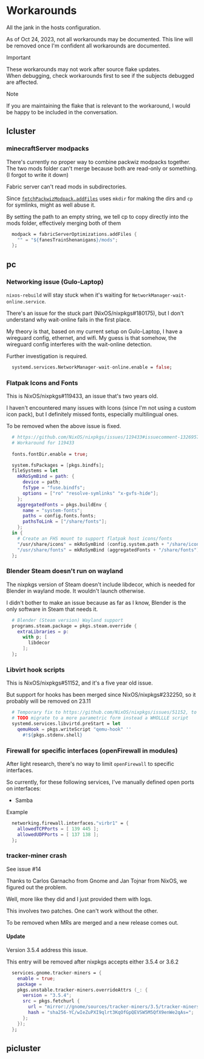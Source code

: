 # Workarounds
All the jank in the hosts configuration.

As of Oct 24, 2023, not all workarounds may be documented. This line will be removed once I'm confident all workarounds are documented.

> [!IMPORTANT]
> These workarounds may not work after source flake updates. <br>
> When debugging, check workarounds first to see if the subjects debugged are affected.

> [!NOTE]
> If you are maintaining the flake that is relevant to the workaround, I would be happy to be included in the conversation.

## lcluster
### minecraftServer modpacks
There's currently no proper way to combine packwiz modpacks together. The two mods folder can't merge because both are read-only or something.
(I forgot to write it down)

Fabric server can't read mods in subdirectories. 

Since [`fetchPackwizModpack.addFiles`](https://github.com/Infinidoge/nix-minecraft/blob/2233b4c6d39623c89200b1e45e3ae920a9d7514a/pkgs/tools/fetchPackwizModpack/default.nix#L86) uses `mkdir` for making the dirs and `cp` for symlinks, might as well abuse it.

By setting the path to an empty string, we tell cp to copy directly into the mods folder, effectively merging both of them

```nix
  modpack = fabricServerOptimizations.addFiles {
    "" = "${fanesTrainShenanigans}/mods";
  };
```
## pc

### Networking issue (Gulo-Laptop)

`nixos-rebuild` will stay stuck when it's waiting for `NetworkManager-wait-online.service`. 

There's an issue for the stuck part (NixOS/nixpkgs#180175), but I don't understand why wait-online fails in the first place.

My theory is that, based on my current setup on Gulo-Laptop, I have a wireguard config, ethernet, and wifi. My guess is that somehow, the wireguard config interferes with the wait-online detection.

Further investigation is required.

```nix
  systemd.services.NetworkManager-wait-online.enable = false;
```

### Flatpak Icons and Fonts

This is NixOS/nixpkgs#119433, an issue that's two years old.

I haven't encountered many issues with Icons (since I'm not using a custom icon pack), but I definitely missed fonts,
especially multilingual ones. 

To be removed when the above issue is fixed.

```nix
  # https://github.com/NixOS/nixpkgs/issues/119433#issuecomment-1326957279
  # Workaround for 119433
  
  fonts.fontDir.enable = true;

  system.fsPackages = [pkgs.bindfs];
  fileSystems = let
    mkRoSymBind = path: {
      device = path;
      fsType = "fuse.bindfs";
      options = ["ro" "resolve-symlinks" "x-gvfs-hide"];
    };
    aggregatedFonts = pkgs.buildEnv {
      name = "system-fonts";
      paths = config.fonts.fonts;
      pathsToLink = ["/share/fonts"];
    };
  in {
    # Create an FHS mount to support flatpak host icons/fonts
    "/usr/share/icons" = mkRoSymBind (config.system.path + "/share/icons");
    "/usr/share/fonts" = mkRoSymBind (aggregatedFonts + "/share/fonts");
  };
```

### Blender Steam doesn't run on wayland

The nixpkgs version of Steam doesn't include libdecor, which is needed for Blender in wayland mode. 
It wouldn't launch otherwise.

I didn't bother to make an issue because as far as I know, Blender is the only software in Steam that needs it.

```nix
  # Blender (Steam version) Wayland support
  programs.steam.package = pkgs.steam.override {
    extraLibraries = p:
      with p; [
        libdecor
      ];
  };
```

### Libvirt hook scripts
This is NixOS/nixpkgs#51152, and it's a five year old issue.

But support for hooks has been merged since NixOS/nixpkgs#232250, so it probably will be removed on 23.11

```nix
  # Temporary fix to https://github.com/NixOS/nixpkgs/issues/51152, to be changed when libvirtd.hookModule is implemented
  # TODO migrate to a more parametric form instead a WHOLLLE script
  systemd.services.libvirtd.preStart = let
    qemuHook = pkgs.writeScript "qemu-hook" ''
      #!${pkgs.stdenv.shell}
```

### Firewall for specific interfaces (openFirewall in modules)

After light research, there's no way to limit `openFirewall` to specific interfaces.

So currently, for these following services, I've manually defined open ports on interfaces:
- Samba

Example
```nix
  networking.firewall.interfaces."virbr1" = {
    allowedTCPPorts = [ 139 445 ];
    allowedUDPPorts = [ 137 138 ];
  };
```

### tracker-miner crash

See issue #14

Thanks to Carlos Garnacho from Gnome and Jan Tojnar from NixOS, we figured out the problem.

Well, more like they did and I just provided them with logs.

This involves two patches. One can't work without the other. 

To be removed when MRs are merged and a new release comes out.

#### Update

Version 3.5.4 address this issue. 

This entry will be removed after nixpkgs accepts either 3.5.4 or 3.6.2

```nix
  services.gnome.tracker-miners = {
    enable = true;
    package =
    pkgs.unstable.tracker-miners.overrideAttrs (_: {
      version = "3.5.4";
      src = pkgs.fetchurl {
        url = "mirror://gnome/sources/tracker-miners/3.5/tracker-miners-3.5.4.tar.xz";
        hash = "sha256-YC/wIeZuPXI9qlrt3KqOfGpQEVSW5M5QfX9enWe2qAs=";
      };
    });
  };
```


## picluster